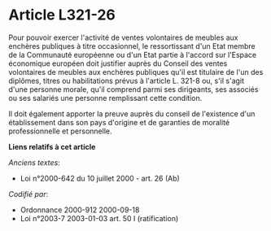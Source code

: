 # Article L321-26

Pour pouvoir exercer l'activité de ventes volontaires de meubles aux enchères publiques à titre occasionnel, le ressortissant
d'un Etat membre de la Communauté européenne ou d'un Etat partie à l'accord sur l'Espace économique européen doit justifier
auprès du Conseil des ventes volontaires de meubles aux enchères publiques qu'il est titulaire de l'un des diplômes, titres
ou habilitations prévus à l'article L. 321-8 ou, s'il s'agit d'une personne morale, qu'il comprend parmi ses dirigeants, ses
associés ou ses salariés une personne remplissant cette condition.

Il doit également apporter la preuve auprès du conseil de l'existence d'un établissement dans son pays d'origine et de
garanties de moralité professionnelle et personnelle.

**Liens relatifs à cet article**

_Anciens textes_:

  - Loi n°2000-642 du 10 juillet 2000 - art. 26 (Ab)

_Codifié par_:

  - Ordonnance 2000-912 2000-09-18
  - Loi n°2003-7 2003-01-03 art. 50 I (ratification)
